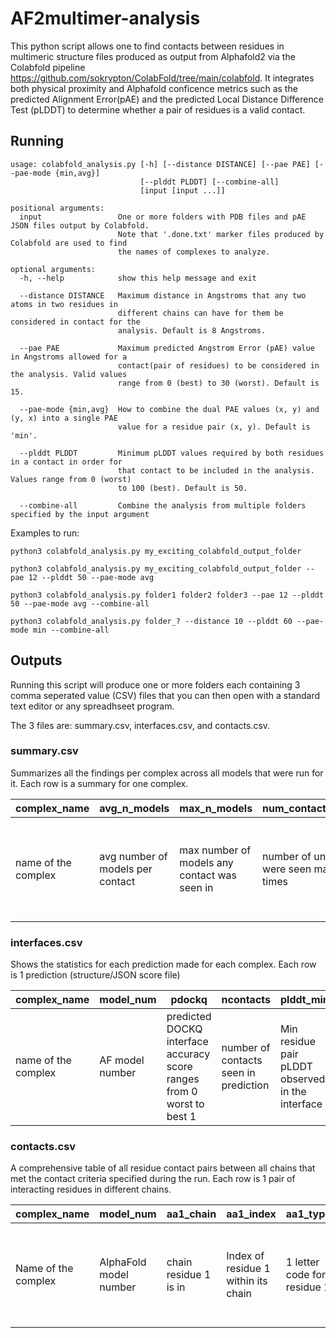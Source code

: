# AF2multimer-analysis


This python script allows one to find contacts between residues in multimeric structure files produced as output from Alphafold2 via the Colabfold pipeline <https://github.com/sokrypton/ColabFold/tree/main/colabfold>. It integrates both physical proximity and Alphafold conficence metrics such as the predicted Alignment Error(pAE) and the predicted Local Distance Difference Test (pLDDT) to determine whether a pair of residues is a valid contact.

## Running

```
usage: colabfold_analysis.py [-h] [--distance DISTANCE] [--pae PAE] [--pae-mode {min,avg}]
                             [--plddt PLDDT] [--combine-all]
                             [input [input ...]]

positional arguments:
  input                 One or more folders with PDB files and pAE JSON files output by Colabfold.
                        Note that '.done.txt' marker files produced by Colabfold are used to find
                        the names of complexes to analyze.

optional arguments:
  -h, --help            show this help message and exit
  
  --distance DISTANCE   Maximum distance in Angstroms that any two atoms in two residues in
                        different chains can have for them be considered in contact for the
                        analysis. Default is 8 Angstroms.
                        
  --pae PAE             Maximum predicted Angstrom Error (pAE) value in Angstroms allowed for a
                        contact(pair of residues) to be considered in the analysis. Valid values
                        range from 0 (best) to 30 (worst). Default is 15.
                        
  --pae-mode {min,avg}  How to combine the dual PAE values (x, y) and (y, x) into a single PAE
                        value for a residue pair (x, y). Default is 'min'.
                        
  --plddt PLDDT         Minimum pLDDT values required by both residues in a contact in order for
                        that contact to be included in the analysis. Values range from 0 (worst)
                        to 100 (best). Default is 50.
                        
  --combine-all         Combine the analysis from multiple folders specified by the input argument
```


Examples to run:

```
python3 colabfold_analysis.py my_exciting_colabfold_output_folder

python3 colabfold_analysis.py my_exciting_colabfold_output_folder --pae 12 --plddt 50 --pae-mode avg

python3 colabfold_analysis.py folder1 folder2 folder3 --pae 12 --plddt 50 --pae-mode avg --combine-all

python3 colabfold_analysis.py folder_? --distance 10 --plddt 60 --pae-mode min --combine-all

```

## Outputs

Running this script will produce one or more folders each containing 3 comma seperated value (CSV) files that you can then open with a standard text editor or any spreadhseet program. 

The 3 files are: summary.csv, interfaces.csv, and contacts.csv. 

### summary.csv

Summarizes all the findings per complex across all models that were run for it. 
Each row is a summary for one complex.

| complex_name         | avg_n_models                         | max_n_models                                     | num_contacts_with_max_n_models                                         | num_unique_contacts                                      | best_model_num                                                                   | best_pdockq                                                                   | best_plddt_avg                                                                             | best_pae_avg                                                                             |
|----------------------|--------------------------------------|--------------------------------------------------|------------------------------------------------------------------------|----------------------------------------------------------|----------------------------------------------------------------------------------|-------------------------------------------------------------------------------|--------------------------------------------------------------------------------------------|------------------------------------------------------------------------------------------|
| name of the complex  | avg number of <br>models per contact | max number of models any <br>contact was seen in | number of unique contacts that<br> were seen max model number of times | number of unique contacts <br>across all models anlayzed | model number of prediction<br>producing strongest interaction <br>score (pdockq) | highest pdockq score recorded <br>across all predictions for this <br>complex | the average pLDDT values <br>across the interface for the<br>model with the highest pDOCKQ | the average pAE values <br>across the interface for the<br>model with the highest pDOCKQ |

### interfaces.csv
Shows the statistics for each prediction made for each complex. 
Each row is 1 prediction (structure/JSON score file)

| complex_name         | model_num       | pdockq                                                                    | ncontacts                             | plddt_min                                        | plddt_avg                                    | plddt_max                                        | pae_min                                        | pae_avg                                            | pae_max                                        | distance_avg                                                             |
|----------------------|-----------------|---------------------------------------------------------------------------|---------------------------------------|--------------------------------------------------|----------------------------------------------|--------------------------------------------------|------------------------------------------------|----------------------------------------------------|------------------------------------------------|--------------------------------------------------------------------------|
| name of the complex  | AF model number | predicted DOCKQ interface accuracy score<br>ranges from 0 worst to best 1 | number of contacts seen in prediction | Min residue pair pLDDT observed in the interface | Average pair pLDDT observed in the interface | Max residue pair pLDDT observed in the interface | Min residue pair PAE observed in the interface | Average residue pair PAE observed in the interface | Max residue pair PAE observed in the interface | Average distance between closest atoms in residue pairs in the interface |


### contacts.csv
A comprehensive table of all residue contact pairs between all chains that met the contact criteria specified during the run. 
Each row is 1 pair of interacting residues in different chains.

| complex_name        | model_num              | aa1_chain              | aa1_index                           | aa1_type                    | aa1_plddt      | aa2_chain              | aa2_index                           | aa2_type                    | aa2_plddt     | pae                                                                        |
|---------------------|------------------------|------------------------|-------------------------------------|-----------------------------|----------------|------------------------|-------------------------------------|-----------------------------|---------------|----------------------------------------------------------------------------|
| Name of the complex | AlphaFold model number | chain residue 1 is in  | Index of residue 1 within its chain | 1 letter code for residue 1 | pLDDT for aa1  | chain residue 2 is in  | Index of residue 2 within its chain | 1 letter code for residue 2 | pLDDT for aa2 | Combined pAE value for residue pair calculated using specified "pae_mode"  |



